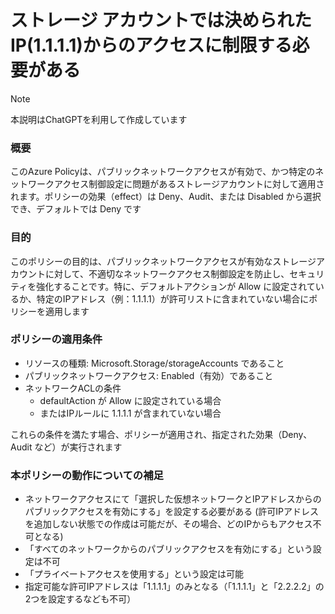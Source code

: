 # ストレージ アカウントでは決められたIP(1.1.1.1)からのアクセスに制限する必要がある

> [!NOTE]
> 本説明はChatGPTを利用して作成しています

### 概要
このAzure Policyは、パブリックネットワークアクセスが有効で、かつ特定のネットワークアクセス制御設定に問題があるストレージアカウントに対して適用されます。ポリシーの効果（effect）は Deny、Audit、または Disabled から選択でき、デフォルトでは Deny です

### 目的
このポリシーの目的は、パブリックネットワークアクセスが有効なストレージアカウントに対して、不適切なネットワークアクセス制御設定を防止し、セキュリティを強化することです。特に、デフォルトアクションが Allow に設定されているか、特定のIPアドレス（例：1.1.1.1）が許可リストに含まれていない場合にポリシーを適用します

### ポリシーの適用条件
- リソースの種類: Microsoft.Storage/storageAccounts であること
- パブリックネットワークアクセス: Enabled（有効）であること
- ネットワークACLの条件
    - defaultAction が Allow に設定されている場合
    - またはIPルールに 1.1.1.1 が含まれていない場合

これらの条件を満たす場合、ポリシーが適用され、指定された効果（Deny、Audit など）が実行されます

### 本ポリシーの動作についての補足
- ネットワークアクセスにて「選択した仮想ネットワークとIPアドレスからのパブリックアクセスを有効にする」を設定する必要がある (許可IPアドレスを追加しない状態での作成は可能だが、その場合、どのIPからもアクセス不可となる)
- 「すべてのネットワークからのパブリックアクセスを有効にする」という設定は不可
- 「プライベートアクセスを使用する」という設定は可能
- 指定可能な許可IPアドレスは「1.1.1.1」のみとなる（「1.1.1.1」と「2.2.2.2」の2つを設定するなども不可）